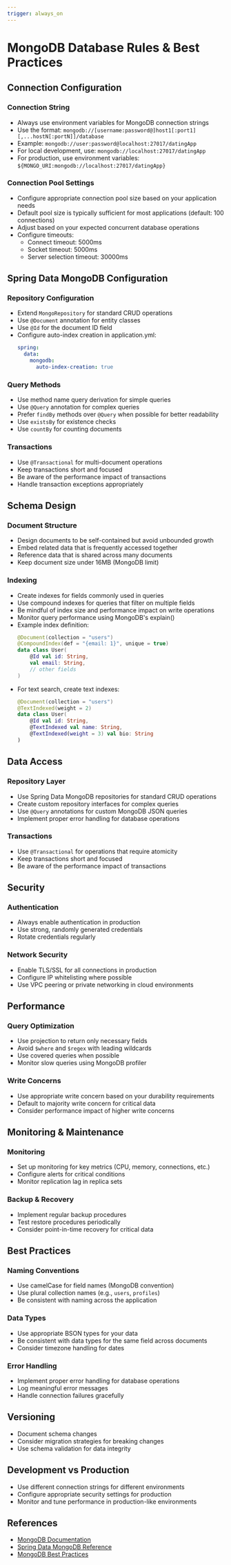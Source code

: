 ```yaml
---
trigger: always_on
---
```


# MongoDB Database Rules & Best Practices

## Connection Configuration

### Connection String
- Always use environment variables for MongoDB connection strings
- Use the format: `mongodb://[username:password@]host1[:port1][,...hostN[:portN]]/database`
- Example: `mongodb://user:password@localhost:27017/datingApp`
- For local development, use: `mongodb://localhost:27017/datingApp`
- For production, use environment variables: `${MONGO_URI:mongodb://localhost:27017/datingApp}`

### Connection Pool Settings
- Configure appropriate connection pool size based on your application needs
- Default pool size is typically sufficient for most applications (default: 100 connections)
- Adjust based on your expected concurrent database operations
- Configure timeouts:
  - Connect timeout: 5000ms
  - Socket timeout: 5000ms
  - Server selection timeout: 30000ms

## Spring Data MongoDB Configuration

### Repository Configuration
- Extend `MongoRepository` for standard CRUD operations
- Use `@Document` annotation for entity classes
- Use `@Id` for the document ID field
- Configure auto-index creation in application.yml:
  ```yaml
  spring:
    data:
      mongodb:
        auto-index-creation: true
  ```

### Query Methods
- Use method name query derivation for simple queries
- Use `@Query` annotation for complex queries
- Prefer `findBy` methods over `@Query` when possible for better readability
- Use `existsBy` for existence checks
- Use `countBy` for counting documents

### Transactions
- Use `@Transactional` for multi-document operations
- Keep transactions short and focused
- Be aware of the performance impact of transactions
- Handle transaction exceptions appropriately

## Schema Design

### Document Structure
- Design documents to be self-contained but avoid unbounded growth
- Embed related data that is frequently accessed together
- Reference data that is shared across many documents
- Keep document size under 16MB (MongoDB limit)

### Indexing
- Create indexes for fields commonly used in queries
- Use compound indexes for queries that filter on multiple fields
- Be mindful of index size and performance impact on write operations
- Monitor query performance using MongoDB's explain()
- Example index definition:
  ```kotlin
  @Document(collection = "users")
  @CompoundIndex(def = "{email: 1}", unique = true)
  data class User(
      @Id val id: String,
      val email: String,
      // other fields
  )
  ```
- For text search, create text indexes:
  ```kotlin
  @Document(collection = "users")
  @TextIndexed(weight = 2)
  data class User(
      @Id val id: String,
      @TextIndexed val name: String,
      @TextIndexed(weight = 3) val bio: String
  )
  ```

## Data Access

### Repository Layer
- Use Spring Data MongoDB repositories for standard CRUD operations
- Create custom repository interfaces for complex queries
- Use `@Query` annotations for custom MongoDB JSON queries
- Implement proper error handling for database operations

### Transactions
- Use `@Transactional` for operations that require atomicity
- Keep transactions short and focused
- Be aware of the performance impact of transactions

## Security

### Authentication
- Always enable authentication in production
- Use strong, randomly generated credentials
- Rotate credentials regularly

### Network Security
- Enable TLS/SSL for all connections in production
- Configure IP whitelisting where possible
- Use VPC peering or private networking in cloud environments

## Performance

### Query Optimization
- Use projection to return only necessary fields
- Avoid `$where` and `$regex` with leading wildcards
- Use covered queries when possible
- Monitor slow queries using MongoDB profiler

### Write Concerns
- Use appropriate write concern based on your durability requirements
- Default to majority write concern for critical data
- Consider performance impact of higher write concerns

## Monitoring & Maintenance

### Monitoring
- Set up monitoring for key metrics (CPU, memory, connections, etc.)
- Configure alerts for critical conditions
- Monitor replication lag in replica sets

### Backup & Recovery
- Implement regular backup procedures
- Test restore procedures periodically
- Consider point-in-time recovery for critical data

## Best Practices

### Naming Conventions
- Use camelCase for field names (MongoDB convention)
- Use plural collection names (e.g., `users`, `profiles`)
- Be consistent with naming across the application

### Data Types
- Use appropriate BSON types for your data
- Be consistent with data types for the same field across documents
- Consider timezone handling for dates

### Error Handling
- Implement proper error handling for database operations
- Log meaningful error messages
- Handle connection failures gracefully

## Versioning
- Document schema changes
- Consider migration strategies for breaking changes
- Use schema validation for data integrity

## Development vs Production
- Use different connection strings for different environments
- Configure appropriate security settings for production
- Monitor and tune performance in production-like environments

## References
- [MongoDB Documentation](https://docs.mongodb.com/)
- [Spring Data MongoDB Reference](https://docs.spring.io/spring-data/mongodb/docs/current/reference/html/)
- [MongoDB Best Practices](https://www.mongodb.com/basics/best-practices)
